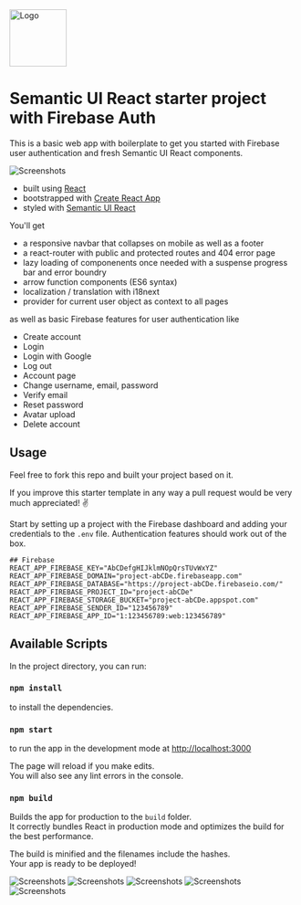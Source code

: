 <img alt="Logo" src="https://semantic-ui.com/images/logo.png" width="100" />

# Semantic UI React starter project with Firebase Auth

This is a basic web app with boilerplate to get you started with Firebase user authentication and fresh Semantic UI React components.

![Screenshots](/demo-screenshots/signin-demo.png)

-   built using [React](https://reactjs.org/)
-   bootstrapped with [Create React App](https://github.com/facebook/create-react-app)
-   styled with [Semantic UI React](https://react.semantic-ui.com/)

You'll get

-   a responsive navbar that collapses on mobile as well as a footer
-   a react-router with public and protected routes and 404 error page
-   lazy loading of componenents once needed with a suspense progress bar and error boundry
-   arrow function components (ES6 syntax)
-   localization / translation with i18next
-   provider for current user object as context to all pages

as well as basic Firebase features for user authentication like

-   Create account
-   Login
-   Login with Google
-   Log out
-   Account page
-   Change username, email, password
-   Verify email
-   Reset password
-   Avatar upload
-   Delete account

## Usage

Feel free to fork this repo and built your project based on it.

If you improve this starter template in any way a pull request would be very much appreciated! ✌️

Start by setting up a project with the Firebase dashboard and adding your credentials to the `.env` file.
Authentication features should work out of the box.

```
## Firebase
REACT_APP_FIREBASE_KEY="AbCDefgHIJklmNOpQrsTUvWxYZ"
REACT_APP_FIREBASE_DOMAIN="project-abCDe.firebaseapp.com"
REACT_APP_FIREBASE_DATABASE="https://project-abCDe.firebaseio.com/"
REACT_APP_FIREBASE_PROJECT_ID="project-abCDe"
REACT_APP_FIREBASE_STORAGE_BUCKET="project-abCDe.appspot.com"
REACT_APP_FIREBASE_SENDER_ID="123456789"
REACT_APP_FIREBASE_APP_ID="1:123456789:web:123456789"
```

## Available Scripts

In the project directory, you can run:

### `npm install`

to install the dependencies.

### `npm start`

to run the app in the development mode at [http://localhost:3000](http://localhost:3000)<br />

The page will reload if you make edits.<br />
You will also see any lint errors in the console.

### `npm build`

Builds the app for production to the `build` folder.<br />
It correctly bundles React in production mode and optimizes the build for the best performance.

The build is minified and the filenames include the hashes.<br />
Your app is ready to be deployed!

![Screenshots](/demo-screenshots/account-demo.png)
![Screenshots](/demo-screenshots/signin-demo.png)
![Screenshots](/demo-screenshots/signup-demo.png)
![Screenshots](/demo-screenshots/reset-demo.png)
![Screenshots](/demo-screenshots/landing-demo.png)
